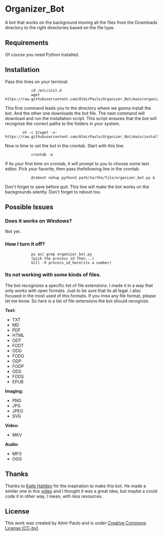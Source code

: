 # Organizer_Bot
A bot that works on the background moving all the files from the Downloads directory to the right directories based on the file type.

## Requirements
Of course you need Python installed. 

## Installation
Pass this lines on your terminal.
				
				cd /etc/init.d 
				wget https://raw.githubusercontent.com/AlmirPaulo/Organizer_Bot/main/organizer_bot.py
This first command leads you to the directory where we gonna install the bot. And the other one downloads the bot file. 
The next command will download and run the installation script. This script ensures that the bot will recognize the correct paths to the folders in your system.

			sh -c $(wget -o- https://raw.githubusercontent.com/AlmirPaulo/Organizer_Bot/main/install.sh)

Now is time to set the bot in the crontab. Start with this line.
				
				crontab -e
If its your first time on crontab, it will prompt to you to choose some text editor. Pick your favorite, then pass thefollowing line in the crontab.

				@reboot nohup python3 path/to/the/file/organizer_bot.py &
Don't forget to save before quit. This line will make the bot works on the backgrounds silently. Don't forget to reboot too.
## Possible Issues
### Does it works on Windows?
Not yet. 
### How I turn it off?
				
				ps ax| grep organizer_bot.py 
				(pick the process id then...)
				kill -9 process_id_here(its a number)


### Its not working with some kinds of files.
The bot recognizes a specific list of file extensions. I made it in a way that only works with open formats. Just to be sure that its all legal. I also focused in the most used of this formats. If you miss any file format, please let me know. So here is a list of file extensions the bot should recognize.

**Text:**
* TXT
* MD
* PDF
* HTML
* ODT
* FODT
* ODG
* FODG
* ODP
* FODP
* ODS
* FODS
* EPUB


**Imaging:**
* PNG
* JPG
* JPEG
* SVG

**Video:**
* MKV

**Audio:**
* MP3
* OGG

## Thanks
Thanks to [Kalle Hallden](https://github.com/KalleHallden) for the inspiration to make this bot. He made a similar one in this [video](https://www.youtube.com/watch?v=qbW6FRbaSl0&t=246s&ab_channel=KalleHallden) and I thought it was a great idea, but maybe a could code it in other way, I mean, with less resources. 

## License
This work was created by Almir Paulo and is under [Creative Commons License (CC-by)](https://creativecommons.org/licenses/by/4.0/).
